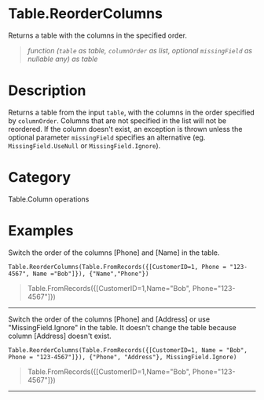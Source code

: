 ﻿# Table.ReorderColumns
Returns a table with the columns in the specified order.
> _function (<code>table</code> as table, <code>columnOrder</code> as list, optional <code>missingField</code> as nullable any) as table_
# Description 
Returns a table from the input <code>table</code>, with the columns in the order specified by <code>columnOrder</code>. Columns that are not specified in the list will not be reordered.
     If the column doesn't exist, an exception is thrown unless the optional parameter <code>missingField</code> specifies an alternative (eg. <code>MissingField.UseNull</code> or <code>MissingField.Ignore</code>).
# Category 
Table.Column operations
# Examples 
Switch the order of the columns [Phone] and [Name] in the table.
```
Table.ReorderColumns(Table.FromRecords({[CustomerID=1, Phone = "123-4567", Name ="Bob"]}), {"Name","Phone"})
```
> Table.FromRecords({[CustomerID=1,Name="Bob", Phone="123-4567"]})
***
Switch the order of the columns [Phone] and [Address] or use "MissingField.Ignore" in the table. It doesn't change the table because column [Address] doesn't exist.
```
Table.ReorderColumns(Table.FromRecords({[CustomerID=1, Name = "Bob", Phone = "123-4567"]}), {"Phone", "Address"}, MissingField.Ignore)
```
> Table.FromRecords({[CustomerID=1,Name="Bob", Phone="123-4567"]})
***
